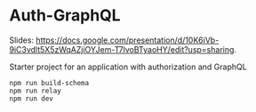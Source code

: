 # Auth-GraphQL

Slides: https://docs.google.com/presentation/d/10K6iVb-9iC3vdlt5X5zWqAZjiOYJem-T7lvoBTyaoHY/edit?usp=sharing.

Starter project for an application with authorization and GraphQL

```
npm run build-schema
npm run relay
npm run dev
```
